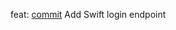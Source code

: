 feat: [commit](https://codeberg.org/forgejo/forgejo/commit/0786ddc5de37a01d1c3e3bf99b794665341b3c12) Add Swift login endpoint
